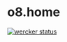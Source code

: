 # o8.home

[![wercker status](https://app.wercker.com/status/4c494e36c8699b231309030f2f76867d/m "wercker status")](https://app.wercker.com/project/bykey/4c494e36c8699b231309030f2f76867d)
